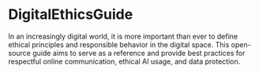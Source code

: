 # DigitalEthicsGuide
In an increasingly digital world, it is more important than ever to define ethical principles and responsible behavior in the digital space. This open-source guide aims to serve as a reference and provide best practices for respectful online communication, ethical AI usage, and data protection.
